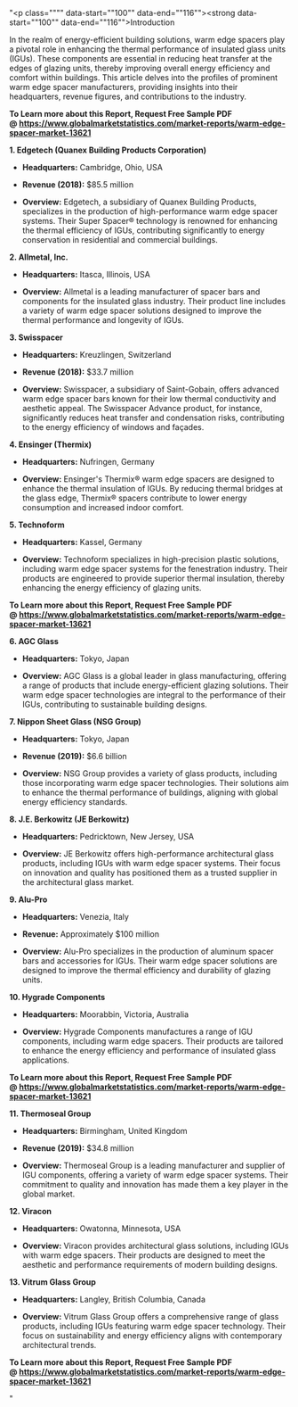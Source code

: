 "<p class="""" data-start=""100"" data-end=""116""><strong data-start=""100"" data-end=""116"">Introduction</strong></p>
<p class="""" data-start=""118"" data-end=""275""><span class=""relative -mx-px my-[-0.2rem] rounded-sm px-px py-[0.2rem]"">In the realm of energy-efficient building solutions, warm edge spacers play a pivotal role in enhancing the thermal performance of insulated glass units (IGUs).</span> <span class=""relative -mx-px my-[-0.2rem] rounded-sm px-px py-[0.2rem]"">These components are essential in reducing heat transfer at the edges of glazing units, thereby improving overall energy efficiency and comfort within buildings.</span> <span class=""relative -mx-px my-[-0.2rem] rounded-sm px-px py-[0.2rem]"">This article delves into the profiles of prominent warm edge spacer manufacturers, providing insights into their headquarters, revenue figures, and contributions to the industry.</span></p>
<p class="""" data-start=""118"" data-end=""275""><strong>To Learn more about this Report, Request Free Sample PDF @&nbsp;<a href=""https://www.globalmarketstatistics.com/market-reports/warm-edge-spacer-market-13621"">https://www.globalmarketstatistics.com/market-reports/warm-edge-spacer-market-13621</a></strong></p>
<p class="""" data-start=""277"" data-end=""331""><strong data-start=""277"" data-end=""331"">1. Edgetech (Quanex Building Products Corporation)</strong></p>
<ul data-start=""333"" data-end=""720"">
<li class="""" data-start=""333"" data-end=""434"">
<p class="""" data-start=""335"" data-end=""434""><strong data-start=""335"" data-end=""352"">Headquarters:</strong> <span class=""relative -mx-px my-[-0.2rem] rounded-sm px-px py-[0.2rem]"">Cambridge, Ohio, USA</span></p>
</li>
<li class="""" data-start=""435"" data-end=""578"">
<p class="""" data-start=""437"" data-end=""578""><strong data-start=""437"" data-end=""456"">Revenue (2018):</strong> <span class=""relative -mx-px my-[-0.2rem] rounded-sm px-px py-[0.2rem]"">$85.5 million</span>&nbsp;</p>
</li>
<li class="""" data-start=""579"" data-end=""720"">
<p class="""" data-start=""581"" data-end=""720""><strong data-start=""581"" data-end=""594"">Overview:</strong> <span class=""relative -mx-px my-[-0.2rem] rounded-sm px-px py-[0.2rem]"">Edgetech, a subsidiary of Quanex Building Products, specializes in the production of high-performance warm edge spacer systems.</span> <span class=""relative -mx-px my-[-0.2rem] rounded-sm px-px py-[0.2rem]"">Their Super Spacer&reg; technology is renowned for enhancing the thermal efficiency of IGUs, contributing significantly to energy conservation in residential and commercial buildings.</span></p>
</li>
</ul>
<p class="""" data-start=""722"" data-end=""743""><strong data-start=""722"" data-end=""743"">2. Allmetal, Inc.</strong></p>
<ul data-start=""745"" data-end=""992"">
<li class="""" data-start=""745"" data-end=""850"">
<p class="""" data-start=""747"" data-end=""850""><strong data-start=""747"" data-end=""764"">Headquarters:</strong> <span class=""relative -mx-px my-[-0.2rem] rounded-sm px-px py-[0.2rem]"">Itasca, Illinois, USA</span></p>
</li>
<li class="""" data-start=""851"" data-end=""992"">
<p class="""" data-start=""853"" data-end=""992""><strong data-start=""853"" data-end=""866"">Overview:</strong> <span class=""relative -mx-px my-[-0.2rem] rounded-sm px-px py-[0.2rem]"">Allmetal is a leading manufacturer of spacer bars and components for the insulated glass industry.</span> <span class=""relative -mx-px my-[-0.2rem] rounded-sm px-px py-[0.2rem]"">Their product line includes a variety of warm edge spacer solutions designed to improve the thermal performance and longevity of IGUs.</span></p>
</li>
</ul>
<p class="""" data-start=""994"" data-end=""1011""><strong data-start=""994"" data-end=""1011"">3. Swisspacer</strong></p>
<ul data-start=""1013"" data-end=""1448"">
<li class="""" data-start=""1013"" data-end=""1118"">
<p class="""" data-start=""1015"" data-end=""1118""><strong data-start=""1015"" data-end=""1032"">Headquarters:</strong> <span class=""relative -mx-px my-[-0.2rem] rounded-sm px-px py-[0.2rem]"">Kreuzlingen, Switzerland</span></p>
</li>
<li class="""" data-start=""1119"" data-end=""1266"">
<p class="""" data-start=""1121"" data-end=""1266""><strong data-start=""1121"" data-end=""1140"">Revenue (2018):</strong> <span class=""relative -mx-px my-[-0.2rem] rounded-sm px-px py-[0.2rem]"">$33.7 million</span></p>
</li>
<li class="""" data-start=""1267"" data-end=""1448"">
<p class="""" data-start=""1269"" data-end=""1448""><strong data-start=""1269"" data-end=""1282"">Overview:</strong> <span class=""relative -mx-px my-[-0.2rem] rounded-sm px-px py-[0.2rem]"">Swisspacer, a subsidiary of Saint-Gobain, offers advanced warm edge spacer bars known for their low thermal conductivity and aesthetic appeal.</span> <span class=""relative -mx-px my-[-0.2rem] rounded-sm px-px py-[0.2rem]"">The Swisspacer Advance product, for instance, significantly reduces heat transfer and condensation risks, contributing to the energy efficiency of windows and fa&ccedil;ades.</span></p>
</li>
</ul>
<p class="""" data-start=""1450"" data-end=""1475""><strong data-start=""1450"" data-end=""1475"">4. Ensinger (Thermix)</strong></p>
<ul data-start=""1477"" data-end=""1724"">
<li class="""" data-start=""1477"" data-end=""1582"">
<p class="""" data-start=""1479"" data-end=""1582""><strong data-start=""1479"" data-end=""1496"">Headquarters:</strong> <span class=""relative -mx-px my-[-0.2rem] rounded-sm px-px py-[0.2rem]"">Nufringen, Germany</span></p>
</li>
<li class="""" data-start=""1583"" data-end=""1724"">
<p class="""" data-start=""1585"" data-end=""1724""><strong data-start=""1585"" data-end=""1598"">Overview:</strong> <span class=""relative -mx-px my-[-0.2rem] rounded-sm px-px py-[0.2rem]"">Ensinger's Thermix&reg; warm edge spacers are designed to enhance the thermal insulation of IGUs.</span> <span class=""relative -mx-px my-[-0.2rem] rounded-sm px-px py-[0.2rem]"">By reducing thermal bridges at the glass edge, Thermix&reg; spacers contribute to lower energy consumption and increased indoor comfort.</span></p>
</li>
</ul>
<p class="""" data-start=""1726"" data-end=""1743""><strong data-start=""1726"" data-end=""1743"">5. Technoform</strong></p>
<ul data-start=""1745"" data-end=""1992"">
<li class="""" data-start=""1745"" data-end=""1850"">
<p class="""" data-start=""1747"" data-end=""1850""><strong data-start=""1747"" data-end=""1764"">Headquarters:</strong> <span class=""relative -mx-px my-[-0.2rem] rounded-sm px-px py-[0.2rem]"">Kassel, Germany</span></p>
</li>
<li class="""" data-start=""1851"" data-end=""1992"">
<p class="""" data-start=""1853"" data-end=""1992""><strong data-start=""1853"" data-end=""1866"">Overview:</strong> <span class=""relative -mx-px my-[-0.2rem] rounded-sm px-px py-[0.2rem]"">Technoform specializes in high-precision plastic solutions, including warm edge spacer systems for the fenestration industry.</span> <span class=""relative -mx-px my-[-0.2rem] rounded-sm px-px py-[0.2rem]"">Their products are engineered to provide superior thermal insulation, thereby enhancing the energy efficiency of glazing units.</span></p>
</li>
</ul>
<p class="""" data-start=""1994"" data-end=""2010""><strong data-start=""1994"" data-end=""2010""><strong>To Learn more about this Report, Request Free Sample PDF @&nbsp;<a href=""https://www.globalmarketstatistics.com/market-reports/warm-edge-spacer-market-13621"">https://www.globalmarketstatistics.com/market-reports/warm-edge-spacer-market-13621</a></strong></strong></p>
<p class="""" data-start=""1994"" data-end=""2010""><strong data-start=""1994"" data-end=""2010"">6. AGC Glass</strong></p>
<ul data-start=""2012"" data-end=""2259"">
<li class="""" data-start=""2012"" data-end=""2117"">
<p class="""" data-start=""2014"" data-end=""2117""><strong data-start=""2014"" data-end=""2031"">Headquarters:</strong> <span class=""relative -mx-px my-[-0.2rem] rounded-sm px-px py-[0.2rem]"">Tokyo, Japan</span></p>
</li>
<li class="""" data-start=""2118"" data-end=""2259"">
<p class="""" data-start=""2120"" data-end=""2259""><strong data-start=""2120"" data-end=""2133"">Overview:</strong> <span class=""relative -mx-px my-[-0.2rem] rounded-sm px-px py-[0.2rem]"">AGC Glass is a global leader in glass manufacturing, offering a range of products that include energy-efficient glazing solutions.</span> <span class=""relative -mx-px my-[-0.2rem] rounded-sm px-px py-[0.2rem]"">Their warm edge spacer technologies are integral to the performance of their IGUs, contributing to sustainable building designs.</span></p>
</li>
</ul>
<p class="""" data-start=""2261"" data-end=""2298""><strong data-start=""2261"" data-end=""2298"">7. Nippon Sheet Glass (NSG Group)</strong></p>
<ul data-start=""2300"" data-end=""2695"">
<li class="""" data-start=""2300"" data-end=""2405"">
<p class="""" data-start=""2302"" data-end=""2405""><strong data-start=""2302"" data-end=""2319"">Headquarters:</strong> <span class=""relative -mx-px my-[-0.2rem] rounded-sm px-px py-[0.2rem]"">Tokyo, Japan</span></p>
</li>
<li class="""" data-start=""2406"" data-end=""2553"">
<p class="""" data-start=""2408"" data-end=""2553""><strong data-start=""2408"" data-end=""2427"">Revenue (2019):</strong> <span class=""relative -mx-px my-[-0.2rem] rounded-sm px-px py-[0.2rem]"">$6.6 billion</span></p>
</li>
<li class="""" data-start=""2554"" data-end=""2695"">
<p class="""" data-start=""2556"" data-end=""2695""><strong data-start=""2556"" data-end=""2569"">Overview:</strong> <span class=""relative -mx-px my-[-0.2rem] rounded-sm px-px py-[0.2rem]"">NSG Group provides a variety of glass products, including those incorporating warm edge spacer technologies.</span> <span class=""relative -mx-px my-[-0.2rem] rounded-sm px-px py-[0.2rem]"">Their solutions aim to enhance the thermal performance of buildings, aligning with global energy efficiency standards.</span></p>
</li>
</ul>
<p class="""" data-start=""2697"" data-end=""2733""><strong data-start=""2697"" data-end=""2733"">8. J.E. Berkowitz (JE Berkowitz)</strong></p>
<ul data-start=""2735"" data-end=""2982"">
<li class="""" data-start=""2735"" data-end=""2840"">
<p class="""" data-start=""2737"" data-end=""2840""><strong data-start=""2737"" data-end=""2754"">Headquarters:</strong> <span class=""relative -mx-px my-[-0.2rem] rounded-sm px-px py-[0.2rem]"">Pedricktown, New Jersey, USA</span></p>
</li>
<li class="""" data-start=""2841"" data-end=""2982"">
<p class="""" data-start=""2843"" data-end=""2982""><strong data-start=""2843"" data-end=""2856"">Overview:</strong> <span class=""relative -mx-px my-[-0.2rem] rounded-sm px-px py-[0.2rem]"">JE Berkowitz offers high-performance architectural glass products, including IGUs with warm edge spacer systems.</span> <span class=""relative -mx-px my-[-0.2rem] rounded-sm px-px py-[0.2rem]"">Their focus on innovation and quality has positioned them as a trusted supplier in the architectural glass market.</span></p>
</li>
</ul>
<p class="""" data-start=""2984"" data-end=""2998""><strong data-start=""2984"" data-end=""2998"">9. Alu-Pro</strong></p>
<ul data-start=""3000"" data-end=""3388"">
<li class="""" data-start=""3000"" data-end=""3105"">
<p class="""" data-start=""3002"" data-end=""3105""><strong data-start=""3002"" data-end=""3019"">Headquarters:</strong> <span class=""relative -mx-px my-[-0.2rem] rounded-sm px-px py-[0.2rem]"">Venezia, Italy</span></p>
</li>
<li class="""" data-start=""3106"" data-end=""3246"">
<p class="""" data-start=""3108"" data-end=""3246""><strong data-start=""3108"" data-end=""3120"">Revenue:</strong> <span class=""relative -mx-px my-[-0.2rem] rounded-sm px-px py-[0.2rem]"">Approximately $100 million</span></p>
</li>
<li class="""" data-start=""3247"" data-end=""3388"">
<p class="""" data-start=""3249"" data-end=""3388""><strong data-start=""3249"" data-end=""3262"">Overview:</strong> <span class=""relative -mx-px my-[-0.2rem] rounded-sm px-px py-[0.2rem]"">Alu-Pro specializes in the production of aluminum spacer bars and accessories for IGUs.</span> <span class=""relative -mx-px my-[-0.2rem] rounded-sm px-px py-[0.2rem]"">Their warm edge spacer solutions are designed to improve the thermal efficiency and durability of glazing units.</span></p>
</li>
</ul>
<p class="""" data-start=""3390"" data-end=""3416""><strong data-start=""3390"" data-end=""3416"">10. Hygrade Components</strong></p>
<ul data-start=""3418"" data-end=""3665"">
<li class="""" data-start=""3418"" data-end=""3523"">
<p class="""" data-start=""3420"" data-end=""3523""><strong data-start=""3420"" data-end=""3437"">Headquarters:</strong> <span class=""relative -mx-px my-[-0.2rem] rounded-sm px-px py-[0.2rem]"">Moorabbin, Victoria, Australia</span></p>
</li>
<li class="""" data-start=""3524"" data-end=""3665"">
<p class="""" data-start=""3526"" data-end=""3665""><strong data-start=""3526"" data-end=""3539"">Overview:</strong> <span class=""relative -mx-px my-[-0.2rem] rounded-sm px-px py-[0.2rem]"">Hygrade Components manufactures a range of IGU components, including warm edge spacers.</span> <span class=""relative -mx-px my-[-0.2rem] rounded-sm px-px py-[0.2rem]"">Their products are tailored to enhance the energy efficiency and performance of insulated glass applications.</span></p>
</li>
</ul>
<p class="""" data-start=""3667"" data-end=""3691""><strong data-start=""3667"" data-end=""3691""><strong>To Learn more about this Report, Request Free Sample PDF @&nbsp;<a href=""https://www.globalmarketstatistics.com/market-reports/warm-edge-spacer-market-13621"">https://www.globalmarketstatistics.com/market-reports/warm-edge-spacer-market-13621</a></strong></strong></p>
<p class="""" data-start=""3667"" data-end=""3691""><strong data-start=""3667"" data-end=""3691"">11. Thermoseal Group</strong></p>
<ul data-start=""3693"" data-end=""4088"">
<li class="""" data-start=""3693"" data-end=""3798"">
<p class="""" data-start=""3695"" data-end=""3798""><strong data-start=""3695"" data-end=""3712"">Headquarters:</strong> <span class=""relative -mx-px my-[-0.2rem] rounded-sm px-px py-[0.2rem]"">Birmingham, United Kingdom</span></p>
</li>
<li class="""" data-start=""3799"" data-end=""3946"">
<p class="""" data-start=""3801"" data-end=""3946""><strong data-start=""3801"" data-end=""3820"">Revenue (2019):</strong> <span class=""relative -mx-px my-[-0.2rem] rounded-sm px-px py-[0.2rem]"">$34.8 million</span></p>
</li>
<li class="""" data-start=""3947"" data-end=""4088"">
<p class="""" data-start=""3949"" data-end=""4088""><strong data-start=""3949"" data-end=""3962"">Overview:</strong> <span class=""relative -mx-px my-[-0.2rem] rounded-sm px-px py-[0.2rem]"">Thermoseal Group is a leading manufacturer and supplier of IGU components, offering a variety of warm edge spacer systems.</span> <span class=""relative -mx-px my-[-0.2rem] rounded-sm px-px py-[0.2rem]"">Their commitment to quality and innovation has made them a key player in the global market.</span></p>
</li>
</ul>
<p class="""" data-start=""4090"" data-end=""4105""><strong data-start=""4090"" data-end=""4105"">12. Viracon</strong></p>
<ul data-start=""4107"" data-end=""4354"">
<li class="""" data-start=""4107"" data-end=""4212"">
<p class="""" data-start=""4109"" data-end=""4212""><strong data-start=""4109"" data-end=""4126"">Headquarters:</strong> <span class=""relative -mx-px my-[-0.2rem] rounded-sm px-px py-[0.2rem]"">Owatonna, Minnesota, USA</span></p>
</li>
<li class="""" data-start=""4213"" data-end=""4354"">
<p class="""" data-start=""4215"" data-end=""4354""><strong data-start=""4215"" data-end=""4228"">Overview:</strong> <span class=""relative -mx-px my-[-0.2rem] rounded-sm px-px py-[0.2rem]"">Viracon provides architectural glass solutions, including IGUs with warm edge spacers.</span> <span class=""relative -mx-px my-[-0.2rem] rounded-sm px-px py-[0.2rem]"">Their products are designed to meet the aesthetic and performance requirements of modern building designs.</span></p>
</li>
</ul>
<p class="""" data-start=""4356"" data-end=""4382""><strong data-start=""4356"" data-end=""4382"">13. Vitrum Glass Group</strong></p>
<ul data-start=""4384"" data-end=""4631"">
<li class="""" data-start=""4384"" data-end=""4489"">
<p class="""" data-start=""4386"" data-end=""4489""><strong data-start=""4386"" data-end=""4403"">Headquarters:</strong> <span class=""relative -mx-px my-[-0.2rem] rounded-sm px-px py-[0.2rem]"">Langley, British Columbia, Canada</span></p>
</li>
<li class="""" data-start=""4490"" data-end=""4631"">
<p class="""" data-start=""4492"" data-end=""4631""><strong data-start=""4492"" data-end=""4505"">Overview:</strong> <span class=""relative -mx-px my-[-0.2rem] rounded-sm px-px py-[0.2rem]"">Vitrum Glass Group offers a comprehensive range of glass products, including IGUs featuring warm edge spacer technology.</span> <span class=""relative -mx-px my-[-0.2rem] rounded-sm px-px py-[0.2rem]"">Their focus on sustainability and energy efficiency aligns with contemporary architectural trends.</span></p>
</li>
</ul>
<p><span class=""relative -mx-px my-[-0.2rem] rounded-sm px-px py-[0.2rem]""><strong>To Learn more about this Report, Request Free Sample PDF @&nbsp;<a href=""https://www.globalmarketstatistics.com/market-reports/warm-edge-spacer-market-13621"">https://www.globalmarketstatistics.com/market-reports/warm-edge-spacer-market-13621</a></strong></span></p>"
